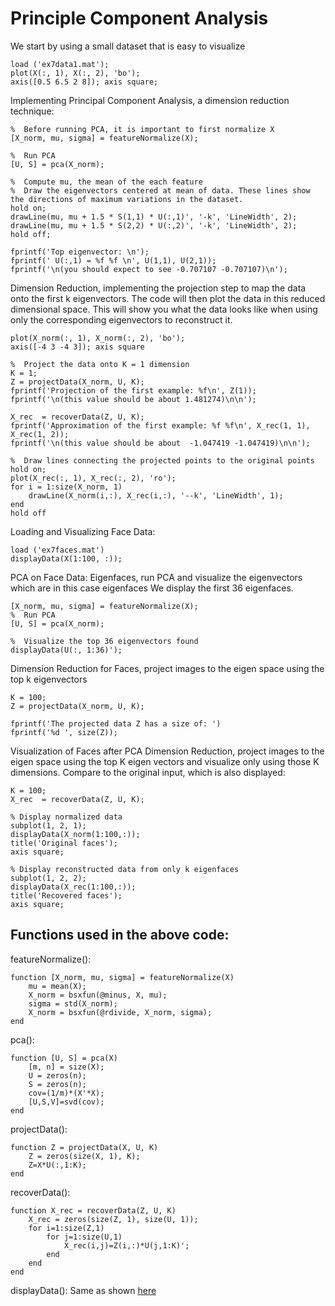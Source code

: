 # Principle Component Analysis

We start by using a small dataset that is easy to visualize

    load ('ex7data1.mat');
    plot(X(:, 1), X(:, 2), 'bo');
    axis([0.5 6.5 2 8]); axis square;

Implementing Principal Component Analysis, a dimension reduction technique:

    %  Before running PCA, it is important to first normalize X
    [X_norm, mu, sigma] = featureNormalize(X);

    %  Run PCA
    [U, S] = pca(X_norm);

    %  Compute mu, the mean of the each feature
    %  Draw the eigenvectors centered at mean of data. These lines show the directions of maximum variations in the dataset.
    hold on;
    drawLine(mu, mu + 1.5 * S(1,1) * U(:,1)', '-k', 'LineWidth', 2);
    drawLine(mu, mu + 1.5 * S(2,2) * U(:,2)', '-k', 'LineWidth', 2);
    hold off;

    fprintf('Top eigenvector: \n');
    fprintf(' U(:,1) = %f %f \n', U(1,1), U(2,1));
    fprintf('\n(you should expect to see -0.707107 -0.707107)\n');

Dimension Reduction, implementing the projection step to map the data onto the first k eigenvectors. The code will then plot the data in this reduced dimensional space. 
This will show you what the data looks like when using only the corresponding eigenvectors to reconstruct it.

    plot(X_norm(:, 1), X_norm(:, 2), 'bo');
    axis([-4 3 -4 3]); axis square

    %  Project the data onto K = 1 dimension
    K = 1;
    Z = projectData(X_norm, U, K);
    fprintf('Projection of the first example: %f\n', Z(1));
    fprintf('\n(this value should be about 1.481274)\n\n');

    X_rec  = recoverData(Z, U, K);
    fprintf('Approximation of the first example: %f %f\n', X_rec(1, 1), X_rec(1, 2));
    fprintf('\n(this value should be about  -1.047419 -1.047419)\n\n');

    %  Draw lines connecting the projected points to the original points
    hold on;
    plot(X_rec(:, 1), X_rec(:, 2), 'ro');
    for i = 1:size(X_norm, 1)
        drawLine(X_norm(i,:), X_rec(i,:), '--k', 'LineWidth', 1);
    end
    hold off

Loading and Visualizing Face Data:

    load ('ex7faces.mat')
    displayData(X(1:100, :));

PCA on Face Data: Eigenfaces, run PCA and visualize the eigenvectors which are in this case eigenfaces We display the first 36 eigenfaces.

    [X_norm, mu, sigma] = featureNormalize(X);
    %  Run PCA
    [U, S] = pca(X_norm);

    %  Visualize the top 36 eigenvectors found
    displayData(U(:, 1:36)');

Dimension Reduction for Faces, project images to the eigen space using the top k eigenvectors 

    K = 100;
    Z = projectData(X_norm, U, K);

    fprintf('The projected data Z has a size of: ')
    fprintf('%d ', size(Z));

Visualization of Faces after PCA Dimension Reduction, project images to the eigen space using the top K eigen vectors and visualize only using those K dimensions. 
Compare to the original input, which is also displayed:

    K = 100;
    X_rec  = recoverData(Z, U, K);

    % Display normalized data
    subplot(1, 2, 1);
    displayData(X_norm(1:100,:));
    title('Original faces');
    axis square;

    % Display reconstructed data from only k eigenfaces
    subplot(1, 2, 2);
    displayData(X_rec(1:100,:));
    title('Recovered faces');
    axis square;

## Functions used in the above code:

featureNormalize():

    function [X_norm, mu, sigma] = featureNormalize(X)
        mu = mean(X);
        X_norm = bsxfun(@minus, X, mu);
        sigma = std(X_norm);
        X_norm = bsxfun(@rdivide, X_norm, sigma);
    end

pca():

    function [U, S] = pca(X)
        [m, n] = size(X);
        U = zeros(n);
        S = zeros(n);
        cov=(1/m)*(X'*X);
        [U,S,V]=svd(cov);
    end

projectData():

    function Z = projectData(X, U, K)
        Z = zeros(size(X, 1), K);
        Z=X*U(:,1:K);
    end

recoverData():

    function X_rec = recoverData(Z, U, K)
        X_rec = zeros(size(Z, 1), size(U, 1));
        for i=1:size(Z,1)
            for j=1:size(U,1)
                X_rec(i,j)=Z(i,:)*U(j,1:K)';
            end
        end
    end

displayData(): Same as shown [here](https://github.com/sanket1012/Coursera-Machine-Learning/blob/master/Excercise%203-%20Multi-class%20Classification%20and%20Neural%20Networks/Logistic%20Regression/README.md)


